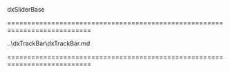 <!--id-->dxSliderBase<!--/id-->
===========================================================================
<!--hidden--><!--/hidden-->
<!--inherits-->..\dxTrackBar\dxTrackBar.md<!--/inherits-->
===========================================================================

<!--shortDescription-->

<!--/shortDescription-->

<!--fullDescription-->

<!--/fullDescription-->